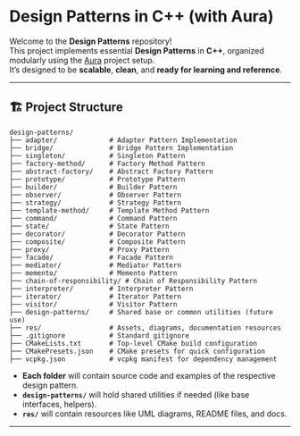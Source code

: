 # Design Patterns in C++ (with Aura)

Welcome to the **Design Patterns** repository!  
This project implements essential **Design Patterns** in **C++**, organized modularly using the [Aura](https://github.com/vishal-ahirwar/aura) project setup.  
It’s designed to be **scalable**, **clean**, and **ready for learning and reference**.

---

## 🏗️ Project Structure

```
design-patterns/
├── adapter/             # Adapter Pattern Implementation
├── bridge/              # Bridge Pattern Implementation
├── singleton/           # Singleton Pattern
├── factory-method/      # Factory Method Pattern
├── abstract-factory/    # Abstract Factory Pattern
├── prototype/           # Prototype Pattern
├── builder/             # Builder Pattern
├── observer/            # Observer Pattern
├── strategy/            # Strategy Pattern
├── template-method/     # Template Method Pattern
├── command/             # Command Pattern
├── state/               # State Pattern
├── decorator/           # Decorator Pattern
├── composite/           # Composite Pattern
├── proxy/               # Proxy Pattern
├── facade/              # Facade Pattern
├── mediator/            # Mediator Pattern
├── memento/             # Memento Pattern
├── chain-of-responsibility/ # Chain of Responsibility Pattern
├── interpreter/         # Interpreter Pattern
├── iterator/            # Iterator Pattern
├── visitor/             # Visitor Pattern
├── design-patterns/     # Shared base or common utilities (future use)
├── res/                 # Assets, diagrams, documentation resources
├── .gitignore           # Standard gitignore
├── CMakeLists.txt       # Top-level CMake build configuration
├── CMakePresets.json    # CMake presets for quick configuration
├── vcpkg.json           # vcpkg manifest for dependency management
```

- **Each folder** will contain source code and examples of the respective design pattern.
- **`design-patterns/`** will hold shared utilities if needed (like base interfaces, helpers).
- **`res/`** will contain resources like UML diagrams, README files, and docs.

---
